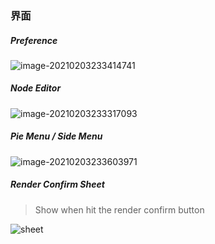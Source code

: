 ### 界面



##### Preference

![image-20210203233414741](img/image-20210203233414741.png)



##### Node Editor

![image-20210203233317093](img/image-20210203233317093.png)



##### Pie Menu / Side Menu

![image-20210203233603971](img/image-20210203233603971.png)



##### Render Confirm Sheet

> Show when hit the render confirm button

![sheet](./img/sheet.png)
